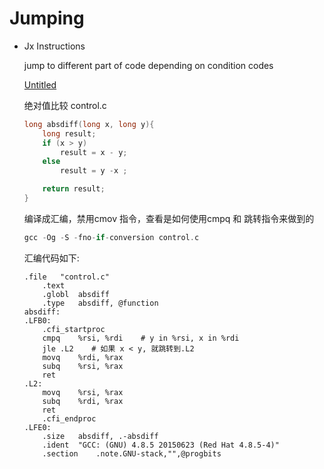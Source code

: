 # Jumping

- Jx Instructions
    
    jump to different part of code depending on condition codes
    
    [Untitled](https://www.notion.so/b6b1b86da73f430eadbdfc270bd16ca8)
    
    绝对值比较  control.c
    
    ```c
    long absdiff(long x, long y){
    	long result;
     	if (x > y)
    		result = x - y;
    	else
    		result = y -x ;
    
    	return result;
    }
    ```
    
    编译成汇编，禁用cmov 指令，查看是如何使用cmpq 和 跳转指令来做到的
    
    ```c
    gcc -Og -S -fno-if-conversion control.c
    ```
    
    汇编代码如下:
    
    ```wasm
    .file	"control.c"
    	.text
    	.globl	absdiff
    	.type	absdiff, @function
    absdiff:
    .LFB0:
    	.cfi_startproc
    	cmpq	%rsi, %rdi    # y in %rsi, x in %rdi
    	jle	.L2    # 如果 x < y, 就跳转到.L2 
    	movq	%rdi, %rax
    	subq	%rsi, %rax  
    	ret
    .L2:
    	movq	%rsi, %rax
    	subq	%rdi, %rax  
    	ret
    	.cfi_endproc
    .LFE0:
    	.size	absdiff, .-absdiff
    	.ident	"GCC: (GNU) 4.8.5 20150623 (Red Hat 4.8.5-4)"
    	.section	.note.GNU-stack,"",@progbits
    ```